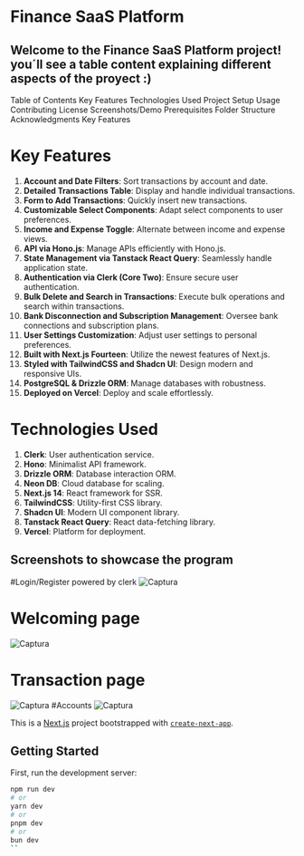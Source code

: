 # Finance SaaS Platform
## Welcome to the Finance SaaS Platform project! you´ll see a table content explaining different aspects of the proyect :) 

Table of Contents
Key Features
Technologies Used
Project Setup
Usage
Contributing
License
Screenshots/Demo
Prerequisites
Folder Structure
Acknowledgments
Key Features

# Key Features 
1. **Account and Date Filters**: Sort transactions by account and date.
2. **Detailed Transactions Table**: Display and handle individual transactions.
3. **Form to Add Transactions**: Quickly insert new transactions.
4. **Customizable Select Components**: Adapt select components to user preferences.
5. **Income and Expense Toggle**: Alternate between income and expense views.
6. **API via Hono.js**: Manage APIs efficiently with Hono.js.
7. **State Management via Tanstack React Query**: Seamlessly handle application state.
8. **Authentication via Clerk (Core Two)**: Ensure secure user authentication.
9. **Bulk Delete and Search in Transactions**: Execute bulk operations and search within transactions.
10. **Bank Disconnection and Subscription Management**: Oversee bank connections and subscription plans.
11. **User Settings Customization**: Adjust user settings to personal preferences.
12. **Built with Next.js Fourteen**: Utilize the newest features of Next.js.
13. **Styled with TailwindCSS and Shadcn UI**: Design modern and responsive UIs.
14. **PostgreSQL & Drizzle ORM**: Manage databases with robustness.
15. **Deployed on Vercel**: Deploy and scale effortlessly.


# Technologies Used
1. **Clerk**: User authentication service.
2. **Hono**: Minimalist API framework.
3. **Drizzle ORM**: Database interaction ORM.
4. **Neon DB**: Cloud database for scaling.
5. **Next.js 14**: React framework for SSR.
6. **TailwindCSS**: Utility-first CSS library.
7. **Shadcn UI**: Modern UI component library.
8. **Tanstack React Query**: React data-fetching library.
9. **Vercel**: Platform for deployment.

## Screenshots to showcase the program 
#Login/Register powered by clerk
![Captura](https://github.com/user-attachments/assets/84c231d1-2e0d-4c4b-bf97-00b1332eed95)
# Welcoming page
![Captura](https://github.com/user-attachments/assets/6640575e-06ee-43df-9dca-541bb1a5a335)
# Transaction page
![Captura](https://github.com/user-attachments/assets/c5328304-067f-4b02-8113-dd10500a60b0)
#Accounts
![Captura](https://github.com/user-attachments/assets/02841555-ed63-40bb-a5ab-04a2672b447f)


This is a [Next.js](https://nextjs.org/) project bootstrapped with [`create-next-app`](https://github.com/vercel/next.js/tree/canary/packages/create-next-app).

## Getting Started

First, run the development server:

```bash
npm run dev
# or
yarn dev
# or
pnpm dev
# or
bun dev
``
